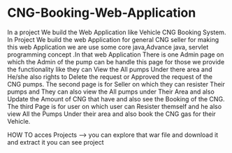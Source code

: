 # CNG-Booking-Web-Application
In a project We build the Web Application like Vehicle CNG Booking 
System. In Project We build the web Application for general CNG seller
for making this web Application we are use some core java,Advance java, servlet programming 
concept .In that web Application There is one Admin page on which 
the Admin of the pump can be handle this page for those we provide the 
functionality like they can View the All pumps Under there area and 
He/she also rights to Delete the request or Approved the request of the 
 CNG pumps.
The second page is for Seller on which they can resister Their pumps 
and They can  also view the All pumps under Their Area and also Update the 
Amount of CNG that have and also see the Booking of the CNG.
The third Page is for user on which user can Resister themself and he 
also view All the Pumps Under their area and also book the CNG gas for their Vehicle.

HOW TO acces Projects
--> you can explore that war file and download it  and extract it you can see project

